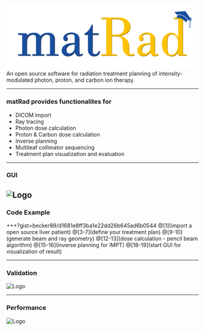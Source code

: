 ##  

![Logo](dicomImport/matrad_logo.png)
An open source software for radiation treatment planning of intensity-modulated photon, proton, and carbon ion therapy.

---

### matRad provides functionalites for 

- DICOM import
- Ray tracing
- Photon dose calculation
- Proton & Carbon dose calculation
- Inverse planning 
- Multileaf collimator sequencing
- Treatment plan visualization and evaluation

---
### GUI
![Logo](https://github.com/e0404/matRad/wiki/images/GUI-Guide_optimizedGUIScreenshot.png)
---

### Code Example
+++?gist=becker89/d1681e8ff3ba1e22dd26b645ad6b0544
@[1](import a open source liver patient)
@[3-7](define your treatment plan)
@[9-10](generate beam and ray geometry)
@[12-13](dose calculation - pencil beam algorithm)
@[15-16](inverse planning for IMPT)
@[18-19](start GUI for visualization of result)

---
### Validation
![Logo](https://github.com/e0404/matRad/wiki/images/matRadvalidation.png)

---
### Performance 
![Logo](https://github.com/e0404/matRad/wiki/images/matRadPerformanceTable.png)